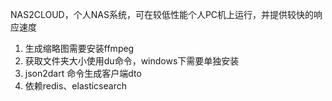 NAS2CLOUD，个人NAS系统，可在较低性能个人PC机上运行，并提供较快的响应速度

1. 生成缩略图需要安装ffmpeg
2. 获取文件夹大小使用du命令，windows下需要单独安装
3. json2dart 命令生成客户端dto
4. 依赖redis、elasticsearch
